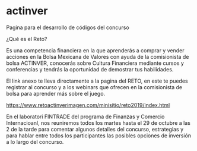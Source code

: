 # actinver
Pagina para el desarrollo de códigos del concurso


¿Qué es el Reto?

Es una competencia financiera en la que aprenderás a comprar y vender acciones en la Bolsa Mexicana de Valores con ayuda de la comisionista de bolsa ACTINVER, conocerás sobre Cultura Financiera mediante cursos y conferencias y tendrás la oportunidad de demostrar tus habilidades.

El link anexo te lleva directamente a la pagina del RETO, en este te puedes registrar al concurso y a los webinars que ofrecen en la comisionista de bolsa para aprender más sobre el juego.

https://www.retoactinverimagen.com/minisitio/reto2019/index.html


En el laboratori FINTRADE del programa de Finanzas y Comercio Internacioanl, nos reuniremos todos los martes hasta el 29 de octubre a las 2 de la tarde para comentar algunos detalles del concurso, estrategias y para hablar entre todos los participantes las posibles opciones de inversión a lo largo del concurso.

